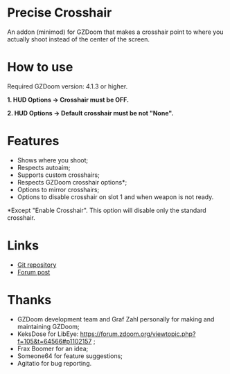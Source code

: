 # Precise Crosshair

An addon (minimod) for GZDoom that makes a crosshair point to where you
actually shoot instead of the center of the screen.

# How to use

Required GZDoom version: 4.1.3 or higher.

**1. HUD Options -> Crosshair must be OFF.**

**2. HUD Options -> Default crosshair must be not "None".**

# Features

* Shows where you shoot;
* Respects autoaim;
* Supports custom crosshairs;
* Respects GZDoom crosshair options*;
* Options to mirror crosshairs;
* Options to disable crosshair on slot 1 and when weapon is not ready.

*Except "Enable Crosshair". This option will disable only the standard crosshair.

# Links

* [Git repository](https://github.com/mmaulwurff/precise-crosshair)
* [Forum post](https://forum.zdoom.org/viewtopic.php?f=43&t=64788#p1104858)

# Thanks

* GZDoom development team and Graf Zahl personally for making and maintaining
  GZDoom;
* KeksDose for LibEye: https://forum.zdoom.org/viewtopic.php?f=105&t=64566#p1102157 ;
* Frax Boomer for an idea;
* Someone64 for feature suggestions;
* Agitatio for bug reporting.
